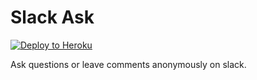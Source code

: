 # Slack Ask

[![Deploy to Heroku](https://www.herokucdn.com/deploy/button.svg)](https://heroku.com/deploy?template=https://github.com/erik/slack-ask&env[SLACK_TOKEN]=slack_token&env[CHANNEL_WHITELIST]=#general%20#questions)

Ask questions or leave comments anonymously on slack.

